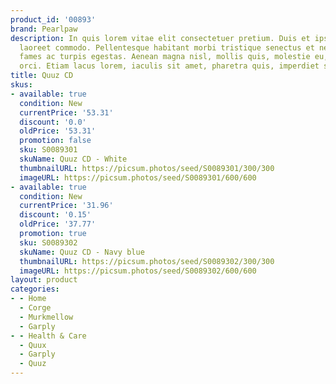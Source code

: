 ```yaml
---
product_id: '00893'
brand: Pearlpaw
description: In quis lorem vitae elit consectetuer pretium. Duis et ipsum ac nisl
  laoreet commodo. Pellentesque habitant morbi tristique senectus et netus et malesuada
  fames ac turpis egestas. Aenean magna nisl, mollis quis, molestie eu, feugiat in,
  orci. Etiam lacus lorem, iaculis sit amet, pharetra quis, imperdiet sit amet, lectus.
title: Quuz CD
skus:
- available: true
  condition: New
  currentPrice: '53.31'
  discount: '0.0'
  oldPrice: '53.31'
  promotion: false
  sku: S0089301
  skuName: Quuz CD - White
  thumbnailURL: https://picsum.photos/seed/S0089301/300/300
  imageURL: https://picsum.photos/seed/S0089301/600/600
- available: true
  condition: New
  currentPrice: '31.96'
  discount: '0.15'
  oldPrice: '37.77'
  promotion: true
  sku: S0089302
  skuName: Quuz CD - Navy blue
  thumbnailURL: https://picsum.photos/seed/S0089302/300/300
  imageURL: https://picsum.photos/seed/S0089302/600/600
layout: product
categories:
- - Home
  - Corge
  - Murkmellow
  - Garply
- - Health & Care
  - Quux
  - Garply
  - Quuz
---
```

